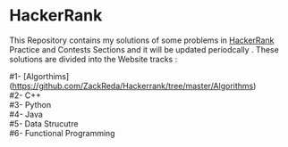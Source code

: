 
# HackerRank 

This Repository contains my solutions of some problems in [HackerRank](Hackerrank.com) Practice and Contests Sections and it will be updated periodcally . These solutions are divided into the Website tracks : 

#1- [Algorthims] (https://github.com/ZackReda/Hackerrank/tree/master/Algorithms) <br>
#2- C++ <br>
#3- Python <br>
#4- Java <br>
#5- Data Strucutre <br> 
#6- Functional Programming 
